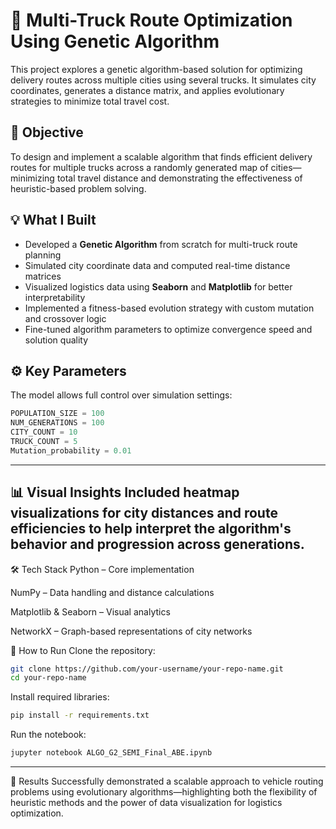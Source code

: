 # 🚚 Multi-Truck Route Optimization Using Genetic Algorithm

This project explores a genetic algorithm-based solution for optimizing delivery routes across multiple cities using several trucks. It simulates city coordinates, generates a distance matrix, and applies evolutionary strategies to minimize total travel cost.

## 🧠 Objective

To design and implement a scalable algorithm that finds efficient delivery routes for multiple trucks across a randomly generated map of cities—minimizing total travel distance and demonstrating the effectiveness of heuristic-based problem solving.

## 💡 What I Built

- Developed a **Genetic Algorithm** from scratch for multi-truck route planning
- Simulated city coordinate data and computed real-time distance matrices
- Visualized logistics data using **Seaborn** and **Matplotlib** for better interpretability
- Implemented a fitness-based evolution strategy with custom mutation and crossover logic
- Fine-tuned algorithm parameters to optimize convergence speed and solution quality

## ⚙️ Key Parameters

The model allows full control over simulation settings:

```python
POPULATION_SIZE = 100
NUM_GENERATIONS = 100
CITY_COUNT = 10
TRUCK_COUNT = 5
Mutation_probability = 0.01
```
---

📊 Visual Insights
Included heatmap visualizations for city distances and route efficiencies to help interpret the algorithm's behavior and progression across generations.
---
🛠 Tech Stack
Python – Core implementation

NumPy – Data handling and distance calculations

Matplotlib & Seaborn – Visual analytics

NetworkX – Graph-based representations of city networks

🚀 How to Run
Clone the repository:
```bash
git clone https://github.com/your-username/your-repo-name.git
cd your-repo-name
```
Install required libraries:
```bash
pip install -r requirements.txt
```
Run the notebook:
```bash
jupyter notebook ALGO_G2_SEMI_Final_ABE.ipynb
```
---
🏁 Results
Successfully demonstrated a scalable approach to vehicle routing problems using evolutionary algorithms—highlighting both the flexibility of heuristic methods and the power of data visualization for logistics optimization.
